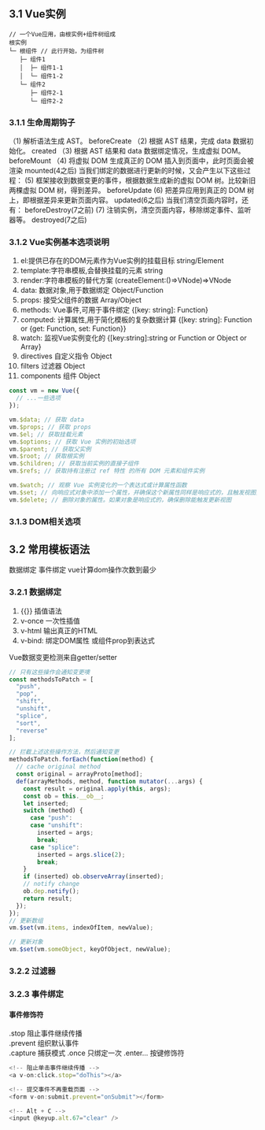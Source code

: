 ## 3.1 Vue实例
```$xslt
// 一个Vue应用，由根实例+组件树组成
根实例
└─ 根组件 // 此行开始，为组件树
   ├─ 组件1
   │  ├─ 组件1-1
   │  └─ 组件1-2
   └─ 组件2
      ├─ 组件2-1
      └─ 组件2-2
```
### 3.1.1 生命周期钩子
（1) 解析语法生成 AST。  beforeCreate
（2) 根据 AST 结果，完成 data 数据初始化。  created
（3) 根据 AST 结果和 data 数据绑定情况，生成虚拟 DOM。  beforeMount
（4) 将虚拟 DOM 生成真正的 DOM 插入到页面中，此时页面会被渲染  mounted(4之后)
当我们绑定的数据进行更新的时候，又会产生以下这些过程：
(5) 框架接收到数据变更的事件，根据数据生成新的虚拟 DOM 树。比较新旧两棵虚拟 DOM 树，得到差异。  beforeUpdate
(6) 把差异应用到真正的 DOM 树上，即根据差异来更新页面内容。  updated(6之后)
当我们清空页面内容时，还有：  beforeDestroy(7之前)
(7) 注销实例，清空页面内容，移除绑定事件、监听器等。  destroyed(7之后)

### 3.1.2 Vue实例基本选项说明
1. el:提供已存在的DOM元素作为Vue实例的挂载目标 string/Element
2. template:字符串模板,会替换挂载的元素 string
3. render:字符串模板的替代方案 (createElement:()=>VNode)=>VNode
4. data: 数据对象,用于数据绑定 Object/Function
5. props: 接受父组件的数据 Array<string>/Object
6. methods: Vue事件,可用于事件绑定 {[key: string]: Function}
7. computed: 计算属性,用于简化模板的复杂数据计算 {[key: string]: Function or {get: Function, set: Function}}
8. watch: 监视Vue实例变化的 {[key:string]:string or Function or Object or Array}
9. directives 自定义指令 Object
10. filters 过滤器 Object
11. components 组件 Object
```javascript
const vm = new Vue({
  // ...一些选项
});

vm.$data; // 获取 data
vm.$props; // 获取 props
vm.$el; // 获取挂载元素
vm.$options; // 获取 Vue 实例的初始选项
vm.$parent; // 获取父实例
vm.$root; // 获取根实例
vm.$children; // 获取当前实例的直接子组件
vm.$refs; // 获取持有注册过 ref 特性 的所有 DOM 元素和组件实例

vm.$watch; // 观察 Vue 实例变化的一个表达式或计算属性函数
vm.$set; // 向响应式对象中添加一个属性，并确保这个新属性同样是响应式的，且触发视图更新
vm.$delete; // 删除对象的属性。如果对象是响应式的，确保删除能触发更新视图
```
### 3.1.3 DOM相关选项

## 3.2 常用模板语法
数据绑定 事件绑定 vue计算dom操作次数到最少
### 3.2.1 数据绑定
1. {{}} 插值语法
2. v-once 一次性插值
3. v-html 输出真正的HTML
4. v-bind: 绑定DOM属性 或组件prop到表达式

Vue数据变更检测来自getter/setter
```javascript
// 只有这些操作会通知变更噢
const methodsToPatch = [
  "push",
  "pop",
  "shift",
  "unshift",
  "splice",
  "sort",
  "reverse"
];

// 拦截上述这些操作方法，然后通知变更
methodsToPatch.forEach(function(method) {
  // cache original method
  const original = arrayProto[method];
  def(arrayMethods, method, function mutator(...args) {
    const result = original.apply(this, args);
    const ob = this.__ob__;
    let inserted;
    switch (method) {
      case "push":
      case "unshift":
        inserted = args;
        break;
      case "splice":
        inserted = args.slice(2);
        break;
    }
    if (inserted) ob.observeArray(inserted);
    // notify change
    ob.dep.notify();
    return result;
  });
});
// 更新数组
vm.$set(vm.items, indexOfItem, newValue);

// 更新对象
vm.$set(vm.someObject, keyOfObject, newValue);
```
### 3.2.2 过滤器

### 3.2.3 事件绑定
#### 事件修饰符
.stop 阻止事件继续传播  
.prevent 组织默认事件  
.capture 捕获模式 
.once 只绑定一次
.enter... 按键修饰符
```javascript
<!-- 阻止单击事件继续传播 -->
<a v-on:click.stop="doThis"></a>

<!-- 提交事件不再重载页面 -->
<form v-on:submit.prevent="onSubmit"></form>

<!-- Alt + C -->
<input @keyup.alt.67="clear" />
```


